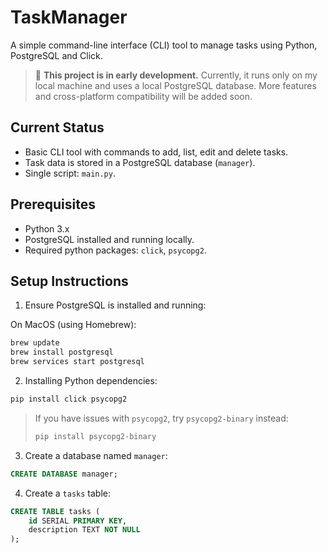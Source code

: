 # TaskManager

A simple command-line interface (CLI) tool to manage tasks using Python, PostgreSQL and Click.

> 🚧 **This project is in early development.** Currently, it runs only on my local machine and uses a local PostgreSQL database. More features and cross-platform compatibility will be added soon.

## Current Status

* Basic CLI tool with commands to add, list, edit and delete tasks.
* Task data is stored in a PostgreSQL database (`manager`).
* Single script: `main.py`.

## Prerequisites

* Python 3.x
* PostgreSQL installed and running locally.
* Required python packages: `click`, `psycopg2`.

## Setup Instructions

1. Ensure PostgreSQL is installed and running:

On MacOS (using Homebrew):
```bash
brew update
brew install postgresql
brew services start postgresql
```

2. Installing Python dependencies:

```bash
pip install click psycopg2
```
>If you have issues with `psycopg2`, try `psycopg2-binary` instead:
>```bash
>pip install psycopg2-binary
>```
3. Create a database named `manager`:
```sql
CREATE DATABASE manager;
```
4. Create a `tasks` table:
```sql
CREATE TABLE tasks (
    id SERIAL PRIMARY KEY,
    description TEXT NOT NULL
);
```